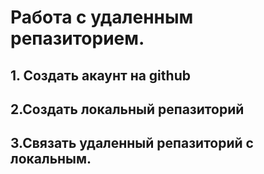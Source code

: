 # Работа с удаленным репазиторием.
## 1. Создать акаунт на github
## 2.Создать локальный репазиторий
## 3.Связать удаленный репазиторий с локальным.
